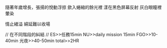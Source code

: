 隨著年歲增長，張揚的悅動浮掠
歛入蜷縮的餘光裡
漾在黑色屏幕反射
灰白眼瞳裡
暈染

情止緒溢
綿延難以收場

//
在不同階段的糾結
//
ES>>任務15min
NU>>daily mission 15min
FGO>>10-40min
光夜>>40-50min
total>>2HR






















